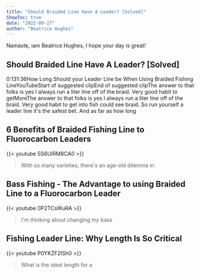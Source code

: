 ```yaml
---
title: "Should Braided Line Have A Leader? [Solved]"
ShowToc: true 
date: "2022-09-27"
author: "Beatrice Hughes" 
---
```


Namaste, iam Beatrice Hughes, I hope your day is great!
## Should Braided Line Have A Leader? [Solved]
0:131:36How Long Should your Leader Line be When Using Braided Fishing LineYouTubeStart of suggested clipEnd of suggested clipThe answer to that folks is yes I always run a liter line off of the braid. Very good habit to getMoreThe answer to that folks is yes I always run a liter line off of the braid. Very good habit to get into fish could see braid. So run yourself a leader line it's the safest bet. And as far as how long

## 6 Benefits of Braided Fishing Line to Fluorocarbon Leaders
{{< youtube 5S6UIRM8CA0 >}}
>With so many varieties, there's an age-old dilemma in 

## Bass Fishing - The Advantage to using Braided Line to a Fluorocarbon Leader
{{< youtube 0P2TCsIKuRA >}}
>I'm thinking about changing my bass 

## Fishing Leader Line: Why Length Is So Critical
{{< youtube P0YKZF2ISh0 >}}
>What is the ideal length for a 

